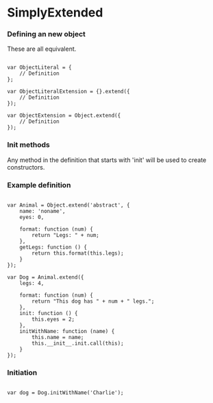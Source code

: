 SimplyExtended
==============

### Defining an new object
These are all equivalent. 
```JS

var ObjectLiteral = {
    // Definition
};

var ObjectLiteralExtension = {}.extend({
    // Definition
});

var ObjectExtension = Object.extend({
    // Definition
});
```

### Init methods
Any method in the definition that starts with 'init' will be used to create constructors.

### Example definition
```JS

var Animal = Object.extend('abstract', {
    name: 'noname',
    eyes: 0,
    
    format: function (num) {
        return "Legs: " + num;
    },
    getLegs: function () {
        return this.format(this.legs);
    }
});

var Dog = Animal.extend({
    legs: 4,
    
    format: function (num) {
        return "This dog has " + num + " legs.";
    },
    init: function () {
        this.eyes = 2;
    },
    initWithName: function (name) {
        this.name = name;
        this.__init__.init.call(this);
    }
});

```

### Initiation
```JS

var dog = Dog.initWithName('Charlie');

```
